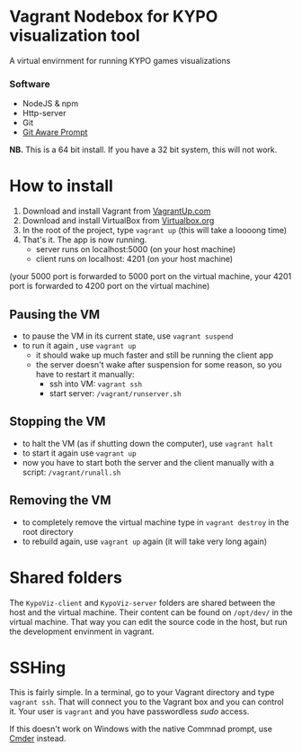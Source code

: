 # Vagrant Nodebox for KYPO visualization tool

A virtual envirnment for running KYPO games visualizations

### Software
 - NodeJS & npm
 - Http-server
 - Git
 - [Git Aware Prompt](https://github.com/jimeh/git-aware-prompt)

**NB.** This is a 64 bit install.  If you have a 32 bit system, this will not work.

# How to install

 1. Download and install Vagrant from [VagrantUp.com](http://www.vagrantup.com/downloads.html)
 2. Download and install VirtualBox from [Virtualbox.org](https://www.virtualbox.org/)
 3. In the root of the project, type `vagrant up` (this will take a loooong time)
 4. That's it. The app is now running. 
 	* server runs on localhost:5000 (on your host machine)
 	* client runs on localhost: 4201 (on your host machine)

(your 5000 port is forwarded to 5000 port on the virtual machine,
 your 4201 port is forwarded to 4200 port on the virtual machine)

## Pausing the VM

* to pause the VM in its current state, use `vagrant suspend`
* to run it again , use `vagrant up`
    * it should wake up much faster and still be running the client app
    * the server doesn't wake after suspension for some reason, so you have to restart it manually:
        * ssh into VM: `vagrant ssh`
		* start server: `/vagrant/runserver.sh`

## Stopping the VM 

* to halt the VM (as if shutting down the computer), use `vagrant halt`
* to start it again use `vagrant up`
* now you have to start both the server and the client manually with a script: `/vagrant/runall.sh`

## Removing the VM

* to completely remove the virtual machine type in `vagrant destroy` in the root directory 
* to rebuild again, use `vagrant up` again (it will take very long again)


# Shared folders

The `KypoViz-client` and `KypoViz-server` folders are shared between the host and the virtual machine. Their content can be found on `/opt/dev/` in the virtual machine. That way you can edit the source code in the host, but run the development envinment in vagrant. 

# SSHing

This is fairly simple.  In a terminal, go to your Vagrant directory and type `vagrant ssh`.  That will connect you to the Vagrant box and you can control it.  Your user is `vagrant` and you have passwordless _sudo_ access. 

If this doesn't work on Windows with the native Commnad prompt, use [Cmder](http://cmder.net/) instead.

